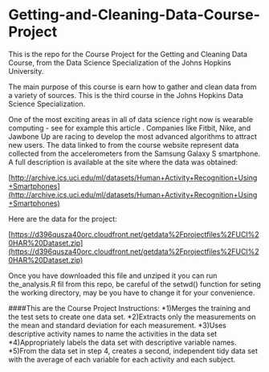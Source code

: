 Getting-and-Cleaning-Data-Course-Project
========================================

This is the repo for the Course Project for the  Getting and Cleaning Data Course, from the Data Science Specialization of the Johns Hopkins University.

The main purpose of this course is earn how to gather and clean data from a variety of sources.
This is the third course in the Johns Hopkins Data Science Specialization.

One of the most exciting areas in all of data science right now is wearable computing - see for example this article . Companies like Fitbit, Nike, and Jawbone Up are racing to develop the most advanced algorithms to attract new users. The data linked to from the course website represent data collected from the accelerometers from the Samsung Galaxy S smartphone. A full description is available at the site where the data was obtained:

[http://archive.ics.uci.edu/ml/datasets/Human+Activity+Recognition+Using+Smartphones](http://archive.ics.uci.edu/ml/datasets/Human+Activity+Recognition+Using+Smartphones)

Here are the data for the project: 

[https://d396qusza40orc.cloudfront.net/getdata%2Fprojectfiles%2FUCI%20HAR%20Dataset.zip](https://d396qusza40orc.cloudfront.net/getdata%2Fprojectfiles%2FUCI%20HAR%20Dataset.zip)


Once you have downloaded this file and unziped it you can run the_analysis.R fil from this repo, be careful of the setwd() function for seting the working directory, may be you have to change it for your convenience.


####This are the Course Project Instructions:
*1)Merges the training and the test sets to create one data set.
*2)Extracts only the measurements on the mean and standard deviation for each measurement. 
*3)Uses descriptive activity names to name the activities in the data set
*4)Appropriately labels the data set with descriptive variable names. 
*5)From the data set in step 4, creates a second, independent tidy data set with the average of each variable for each activity and each subject.

